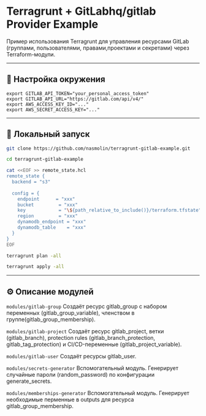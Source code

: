 # Terragrunt + GitLabhq/gitlab Provider Example

Пример использования Terragrunt для управления ресурсами GitLab (группами, пользователями, правами,проектами и секретами) через Terraform-модули.

---

## 🔑 Настройка окружения

```
export GITLAB_API_TOKEN="your_personal_access_token"
export GITLAB_API_URL="https://gitlab.com/api/v4/"
export AWS_ACCESS_KEY_ID="..."
export AWS_SECRET_ACCESS_KEY="..."
```
---

## 🚀 Локальный запуск


```bash
git clone https://github.com/nasmolin/terragrunt-gitlab-example.git
```
```bash
cd terragrunt-gitlab-example
```
```bash
cat <<EOF >> remote_state.hcl
remote_state {
  backend = "s3"
  
  config = {
    endpoint      = "xxx"
    bucket         = "xxx"
    key            = "\${path_relative_to_include()}/terraform.tfstate"
    region         = "xxx"
    dynamodb_endpoint = "xxx"
    dynamodb_table    = "xxx"
  }
}
EOF
```
```bash
terragrunt plan -all
```
```bash
terragrunt apply -all
```

---

## ⚙️ Описание модулей
`modules/gitlab-group`
Создаёт ресурс gitlab_group с набором переменных (gitlab_group_variable), членством в группе(gitlab_group_membership).

`modules/gitlab-project`
Создаёт ресурс gitlab_project, ветки (gitlab_branch), protection rules (gitlab_branch_protection, gitlab_tag_protection) и CI/CD-переменные (gitlab_project_variable).

`modules/gitlab-user`
Создаёт ресурсы gitlab_user.

`modules/secrets-generator`
Вспомогательный модуль. Генерирует случайные пароли (random_password) по конфигурации generate_secrets.

`modules/memberships-generator`
Вспомогательный модуль. Генерирует необходимые перменные в outputs для ресурса gitlab_group_membership.
